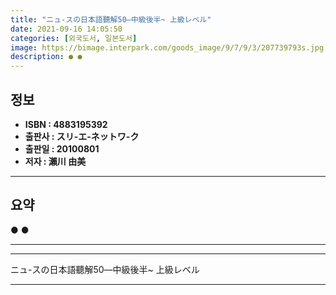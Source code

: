 ```yaml
---
title: "ニュ-スの日本語聽解50―中級後半~ 上級レベル"
date: 2021-09-16 14:05:50
categories: [외국도서, 일본도서]
image: https://bimage.interpark.com/goods_image/9/7/9/3/207739793s.jpg
description: ● ●
---
```


## **정보**

- **ISBN : 4883195392**
- **출판사 : スリ-エ-ネットワ-ク**
- **출판일 : 20100801**
- **저자 : 瀨川 由美**

------



## **요약**

●  ●  

------



------


ニュ-スの日本語聽解50―中級後半~ 上級レベル 

------


